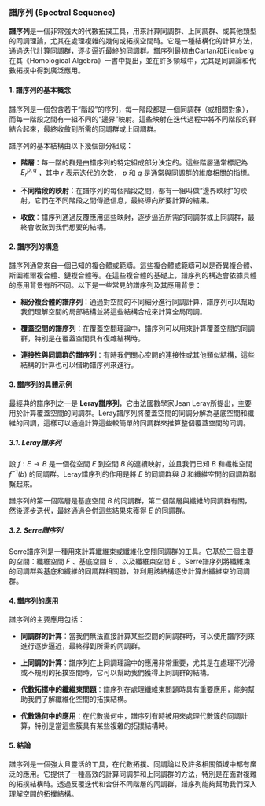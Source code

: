 ### 譜序列 (Spectral Sequence)

**譜序列**是一個非常強大的代數拓撲工具，用來計算同調群、上同調群、或其他類型的同調理論，尤其在處理複雜的幾何或拓撲空間時。它是一種結構化的計算方法，通過迭代計算同調群，逐步逼近最終的同調群。譜序列最初由Cartan和Eilenberg在其《Homological Algebra》一書中提出，並在許多領域中，尤其是同調論和代數拓撲中得到廣泛應用。

#### 1. 譜序列的基本概念

譜序列是一個包含若干“階段”的序列，每一階段都是一個同調群（或相關對象），而每一階段之間有一組不同的“邊界”映射。這些映射在迭代過程中將不同階段的群結合起來，最終收斂到所需的同調群或上同調群。

譜序列的基本結構由以下幾個部分組成：

- **階層**：每一階的群是由譜序列的特定組成部分決定的。這些階層通常標記為  $`E_r^{p,q}`$ ，其中  $`r`$  表示迭代的次數， $`p`$  和  $`q`$  是通常與同調群的維度相關的指標。

- **不同階段的映射**：在譜序列的每個階段之間，都有一組叫做“邊界映射”的映射，它們在不同階段之間傳遞信息，最終導向所要計算的結果。

- **收斂**：譜序列通過反覆應用這些映射，逐步逼近所需的同調群或上同調群，最終會收斂到我們想要的結構。

#### 2. 譜序列的構造

譜序列通常來自一個已知的複合體或範疇。這些複合體或範疇可以是奇異複合體、斯圖維爾複合體、鏈複合體等。在這些複合體的基礎上，譜序列的構造會依據具體的應用背景有所不同。以下是一些常見的譜序列及其應用背景：

- **細分複合體的譜序列**：通過對空間的不同細分進行同調計算，譜序列可以幫助我們理解空間的局部結構並將這些結構合成來計算全局同調。

- **覆蓋空間的譜序列**：在覆蓋空間理論中，譜序列可以用來計算覆蓋空間的同調群，特別是在覆蓋空間具有復雜結構時。

- **連接性與同調群的譜序列**：有時我們關心空間的連接性或其他類似結構，這些結構的計算也可以借助譜序列來進行。

#### 3. 譜序列的具體示例

最經典的譜序列之一是 **Leray譜序列**，它由法國數學家Jean Leray所提出，主要用於計算覆蓋空間的同調群。Leray譜序列將覆蓋空間的同調分解為基底空間和纖維的同調，這樣可以通過計算這些較簡單的同調群來推算整個覆蓋空間的同調。

##### 3.1. Leray譜序列

設  $`f: E \to B`$  是一個從空間  $`E`$  到空間  $`B`$  的連續映射，並且我們已知  $`B`$  和纖維空間  $`f^{-1}(b)`$  的同調群。Leray譜序列的作用是將  $`E`$  的同調群與  $`B`$  和纖維空間的同調群聯繫起來。

譜序列的第一個階層是基底空間  $`B`$  的同調群，第二個階層與纖維的同調群有關，然後逐步迭代，最終通過合併這些結果來獲得  $`E`$  的同調群。

##### 3.2. Serre譜序列

Serre譜序列是一種用來計算纖維束或纖維化空間同調群的工具。它基於三個主要的空間：纖維空間  $`F`$ 、基底空間  $`B`$ 、以及纖維束空間  $`E`$ 。Serre譜序列將纖維束的同調群與基底和纖維的同調群相關聯，並利用該結構逐步計算出纖維束的同調群。

#### 4. 譜序列的應用

譜序列的主要應用包括：

- **同調群的計算**：當我們無法直接計算某些空間的同調群時，可以使用譜序列來進行逐步逼近，最終得到所需的同調群。
  
- **上同調的計算**：譜序列在上同調理論中的應用非常重要，尤其是在處理不光滑或不規則的拓撲空間時，它可以幫助我們獲得上同調群的結構。

- **代數拓撲中的纖維束問題**：譜序列在處理纖維束問題時具有重要應用，能夠幫助我們了解纖維化空間的拓撲結構。

- **代數幾何中的應用**：在代數幾何中，譜序列有時被用來處理代數簇的同調計算，特別是當這些簇具有某些複雜的拓撲結構時。

#### 5. 結論

譜序列是一個強大且靈活的工具，在代數拓撲、同調論以及許多相關領域中都有廣泛的應用。它提供了一種高效的計算同調群和上同調群的方法，特別是在面對複雜的拓撲結構時。透過反覆迭代和合併不同階層的同調群，譜序列能夠幫助我們深入理解空間的拓撲結構。